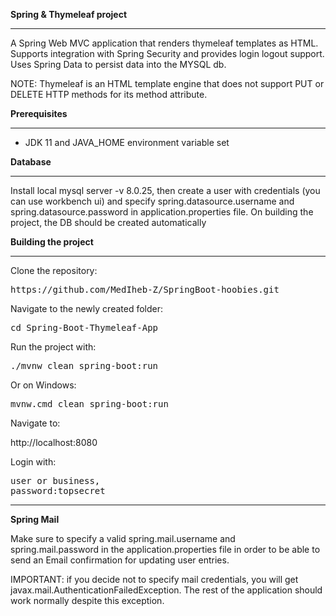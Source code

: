 <b>Spring & Thymeleaf project</b>

* * * * *

A Spring Web MVC application that renders thymeleaf templates as HTML. Supports integration with Spring Security and provides login logout support. 
Uses Spring Data to persist data into the MYSQL db. 

NOTE: Thymeleaf is an HTML template engine that does not support PUT or DELETE HTTP methods for its method attribute.

<b>Prerequisites</b>

* * * * *

-   JDK 11 and JAVA_HOME environment variable set



<b>Database</b>

* * * * *

Install local mysql server -v 8.0.25, then create a user with credentials (you can use workbench ui) and specify spring.datasource.username and spring.datasource.password in application.properties file. On building the project, the DB should be created automatically


<b>Building the project</b>

* * * * *

Clone the repository:

<pre>https://github.com/MedIheb-Z/SpringBoot-hoobies.git</pre>
Navigate to the newly created folder:

<pre>cd Spring-Boot-Thymeleaf-App</pre>

Run the project with:

<pre>./mvnw clean spring-boot:run</pre>

Or on Windows:

<pre>mvnw.cmd clean spring-boot:run</pre>

Navigate to:

http://localhost:8080

Login with: 
<pre>user or business,
password:topsecret</pre>

* * * * *

<b>Spring Mail</b>

Make sure to specify a valid spring.mail.username and spring.mail.password in the application.properties file in order to be able to send an Email confirmation for updating user entries.

IMPORTANT: if you decide not to specify mail credentials, you will get javax.mail.AuthenticationFailedException. The rest of the application should work normally despite this exception.


